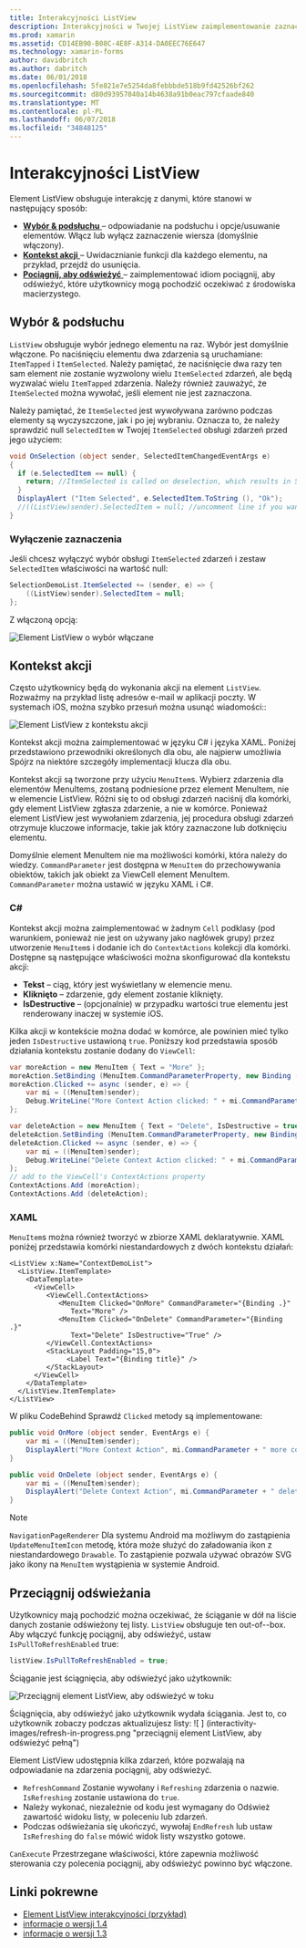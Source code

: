 ```yaml
---
title: Interakcyjności ListView
description: Interakcyjności w Twojej ListView zaimplementowanie zaznaczeń, przejdź do usunięcia i pociągnij, aby odświeżyć.
ms.prod: xamarin
ms.assetid: CD14EB90-B08C-4E8F-A314-DA0EEC76E647
ms.technology: xamarin-forms
author: davidbritch
ms.author: dabritch
ms.date: 06/01/2018
ms.openlocfilehash: 5fe821e7e5254da8febbbde518b9fd42526bf262
ms.sourcegitcommit: d80d93957040a14b4638a91b0eac797cfaade840
ms.translationtype: MT
ms.contentlocale: pl-PL
ms.lasthandoff: 06/07/2018
ms.locfileid: "34848125"
---
```

# <a name="listview-interactivity"></a>Interakcyjności ListView

Element ListView obsługuje interakcję z danymi, które stanowi w następujący sposób:

- [**Wybór & podsłuchu** ](#selectiontaps) &ndash; odpowiadanie na podsłuchu i opcje/usuwanie elementów. Włącz lub wyłącz zaznaczenie wiersza (domyślnie włączony).
- [**Kontekst akcji** ](#Context_Actions) &ndash; Uwidacznianie funkcji dla każdego elementu, na przykład, przejdź do usunięcia.
- [**Pociągnij, aby odświeżyć** ](#Pull_to_Refresh) &ndash; zaimplementować idiom pociągnij, aby odświeżyć, które użytkownicy mogą pochodzić oczekiwać z środowiska macierzystego.

<a name="selectiontaps" />

## <a name="selection--taps"></a>Wybór & podsłuchu
`ListView` obsługuje wybór jednego elementu na raz. Wybór jest domyślnie włączone. Po naciśnięciu elementu dwa zdarzenia są uruchamiane: `ItemTapped` i `ItemSelected`. Należy pamiętać, że naciśnięcie dwa razy ten sam element nie zostanie wyzwolony wielu `ItemSelected` zdarzeń, ale będą wyzwalać wielu `ItemTapped` zdarzenia. Należy również zauważyć, że `ItemSelected` można wywołać, jeśli element nie jest zaznaczona.

Należy pamiętać, że `ItemSelected` jest wywoływana zarówno podczas elementy są wyczyszczone, jak i po jej wybraniu. Oznacza to, że należy sprawdzić null `SelectedItem` w Twojej `ItemSelected` obsługi zdarzeń przed jego użyciem:

```csharp
void OnSelection (object sender, SelectedItemChangedEventArgs e)
{
  if (e.SelectedItem == null) {
    return; //ItemSelected is called on deselection, which results in SelectedItem being set to null
  }
  DisplayAlert ("Item Selected", e.SelectedItem.ToString (), "Ok");
  //((ListView)sender).SelectedItem = null; //uncomment line if you want to disable the visual selection state.
}
```

### <a name="disabling-selection"></a>Wyłączenie zaznaczenia

Jeśli chcesz wyłączyć wybór obsługi `ItemSelected` zdarzeń i zestaw `SelectedItem` właściwości na wartość null:

```csharp
SelectionDemoList.ItemSelected += (sender, e) => {
    ((ListView)sender).SelectedItem = null;
};
```

Z włączoną opcją:

![](interactivity-images/selection-default.png "Element ListView o wybór włączane")

<a name="Context_Actions" />

## <a name="context-actions"></a>Kontekst akcji
Często użytkownicy będą do wykonania akcji na element `ListView`. Rozważmy na przykład listę adresów e-mail w aplikacji poczty. W systemach iOS, można szybko przesuń można usunąć wiadomości::

![](interactivity-images/context-default.png "Element ListView z kontekstu akcji")

Kontekst akcji można zaimplementować w języku C# i języka XAML. Poniżej przedstawiono przewodniki określonych dla obu, ale najpierw umożliwia Spójrz na niektóre szczegóły implementacji klucza dla obu.

Kontekst akcji są tworzone przy użyciu `MenuItem`s. Wybierz zdarzenia dla elementów MenuItems, zostaną podniesione przez element MenuItem, nie w elemencie ListView. Różni się to od obsługi zdarzeń naciśnij dla komórki, gdy element ListView zgłasza zdarzenie, a nie w komórce. Ponieważ element ListView jest wywołaniem zdarzenia, jej procedura obsługi zdarzeń otrzymuje kluczowe informacje, takie jak który zaznaczone lub dotknięciu elementu.

Domyślnie element MenuItem nie ma możliwości komórki, która należy do wiedzy. `CommandParameter` jest dostępna w `MenuItem` do przechowywania obiektów, takich jak obiekt za ViewCell element MenuItem. `CommandParameter` można ustawić w języku XAML i C#.

### <a name="c"></a>C#  

Kontekst akcji można zaimplementować w żadnym `Cell` podklasy (pod warunkiem, ponieważ nie jest on używany jako nagłówek grupy) przez utworzenie `MenuItem`s i dodanie ich do `ContextActions` kolekcji dla komórki. Dostępne są następujące właściwości można skonfigurować dla kontekstu akcji:

* **Tekst** &ndash; ciąg, który jest wyświetlany w elemencie menu.
* **Kliknięto** &ndash; zdarzenie, gdy element zostanie kliknięty.
* **IsDestructive** &ndash; (opcjonalnie) w przypadku wartości true elementu jest renderowany inaczej w systemie iOS.

Kilka akcji w kontekście można dodać w komórce, ale powinien mieć tylko jeden `IsDestructive` ustawioną `true`. Poniższy kod przedstawia sposób działania kontekstu zostanie dodany do `ViewCell`:

```csharp
var moreAction = new MenuItem { Text = "More" };
moreAction.SetBinding (MenuItem.CommandParameterProperty, new Binding ("."));
moreAction.Clicked += async (sender, e) => {
    var mi = ((MenuItem)sender);
    Debug.WriteLine("More Context Action clicked: " + mi.CommandParameter);
};

var deleteAction = new MenuItem { Text = "Delete", IsDestructive = true }; // red background
deleteAction.SetBinding (MenuItem.CommandParameterProperty, new Binding ("."));
deleteAction.Clicked += async (sender, e) => {
    var mi = ((MenuItem)sender);
    Debug.WriteLine("Delete Context Action clicked: " + mi.CommandParameter);
};
// add to the ViewCell's ContextActions property
ContextActions.Add (moreAction);
ContextActions.Add (deleteAction);
```

### <a name="xaml"></a>XAML

`MenuItem`s można również tworzyć w zbiorze XAML deklaratywnie. XAML poniżej przedstawia komórki niestandardowych z dwóch kontekstu działań:

```xaml
<ListView x:Name="ContextDemoList">
  <ListView.ItemTemplate>
    <DataTemplate>
      <ViewCell>
         <ViewCell.ContextActions>
            <MenuItem Clicked="OnMore" CommandParameter="{Binding .}"
               Text="More" />
            <MenuItem Clicked="OnDelete" CommandParameter="{Binding .}"
               Text="Delete" IsDestructive="True" />
         </ViewCell.ContextActions>
         <StackLayout Padding="15,0">
              <Label Text="{Binding title}" />
         </StackLayout>
      </ViewCell>
    </DataTemplate>
  </ListView.ItemTemplate>
</ListView>
```

W pliku CodeBehind Sprawdź `Clicked` metody są implementowane:

```csharp
public void OnMore (object sender, EventArgs e) {
    var mi = ((MenuItem)sender);
    DisplayAlert("More Context Action", mi.CommandParameter + " more context action", "OK");
}

public void OnDelete (object sender, EventArgs e) {
    var mi = ((MenuItem)sender);
    DisplayAlert("Delete Context Action", mi.CommandParameter + " delete context action", "OK");
}
```

> [!NOTE]
> `NavigationPageRenderer` Dla systemu Android ma możliwym do zastąpienia `UpdateMenuItemIcon` metodę, która może służyć do załadowania ikon z niestandardowego `Drawable`. To zastąpienie pozwala używać obrazów SVG jako ikony na `MenuItem` wystąpienia w systemie Android.

<a name="Pull_to_Refresh" />

## <a name="pull-to-refresh"></a>Przeciągnij odświeżania
Użytkownicy mają pochodzić można oczekiwać, że ściąganie w dół na liście danych zostanie odświeżony tej listy. `ListView` obsługuje ten out-of--box. Aby włączyć funkcję pociągnij, aby odświeżyć, ustaw `IsPullToRefreshEnabled` true:

```csharp
listView.IsPullToRefreshEnabled = true;
```

Ściąganie jest ściągnięcia, aby odświeżyć jako użytkownik:

![](interactivity-images/refresh-start.png "Przeciągnij element ListView, aby odświeżyć w toku")

Ściągnięcia, aby odświeżyć jako użytkownik wydała ściągania. Jest to, co użytkownik zobaczy podczas aktualizujesz listy: ![ ] (interactivity-images/refresh-in-progress.png "przeciągnij element ListView, aby odświeżyć pełną")

Element ListView udostępnia kilka zdarzeń, które pozwalają na odpowiadanie na zdarzenia pociągnij, aby odświeżyć.

-  `RefreshCommand` Zostanie wywołany i `Refreshing` zdarzenia o nazwie. `IsRefreshing` zostanie ustawiona do `true`.
-  Należy wykonać, niezależnie od kodu jest wymagany do Odśwież zawartość widoku listy, w poleceniu lub zdarzeń.
-  Podczas odświeżania się ukończyć, wywołaj `EndRefresh` lub ustaw `IsRefreshing` do `false` mówić widok listy wszystko gotowe.

`CanExecute` Przestrzegane właściwości, które zapewnia możliwość sterowania czy polecenia pociągnij, aby odświeżyć powinno być włączone.



## <a name="related-links"></a>Linki pokrewne

- [Element ListView interakcyjności (przykład)](https://developer.xamarin.com/samples/xamarin-forms/UserInterface/ListView/interactivity)
- [informacje o wersji 1.4](http://forums.xamarin.com/discussion/35451/xamarin-forms-1-4-0-released/)
- [informacje o wersji 1.3](http://forums.xamarin.com/discussion/29934/xamarin-forms-1-3-0-released/)

